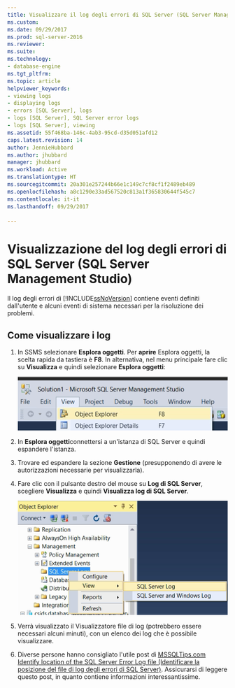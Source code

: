 ```yaml
---
title: Visualizzare il log degli errori di SQL Server (SQL Server Management Studio) | Microsoft Docs
ms.custom: 
ms.date: 09/29/2017
ms.prod: sql-server-2016
ms.reviewer: 
ms.suite: 
ms.technology:
- database-engine
ms.tgt_pltfrm: 
ms.topic: article
helpviewer_keywords:
- viewing logs
- displaying logs
- errors [SQL Server], logs
- logs [SQL Server], SQL Server error logs
- logs [SQL Server], viewing
ms.assetid: 55f468ba-146c-4ab3-95cd-d35d051afd12
caps.latest.revision: 14
author: JennieHubbard
ms.author: jhubbard
manager: jhubbard
ms.workload: Active
ms.translationtype: HT
ms.sourcegitcommit: 20a301e257244b66e1c149c7cf8cf1f2489eb489
ms.openlocfilehash: a8c1290e33ad567520c813a1f365830644f545c7
ms.contentlocale: it-it
ms.lasthandoff: 09/29/2017

---
```

# <a name="view-the-sql-server-error-log-sql-server-management-studio"></a>Visualizzazione del log degli errori di SQL Server (SQL Server Management Studio)

Il log degli errori di [!INCLUDE[ssNoVersion](../../includes/ssnoversion-md.md)] contiene eventi definiti dall'utente e alcuni eventi di sistema necessari per la risoluzione dei problemi. 

## <a name="how-to-view-the-logs"></a>Come visualizzare i log

1.  In SSMS selezionare **Esplora oggetti**. Per **aprire** Esplora oggetti, la scelta rapida da tastiera è **F8**. In alternativa, nel menu principale fare clic su **Visualizza** e quindi selezionare **Esplora oggetti**:
    
    ![Object_explorer](../../relational-databases/performance/media/object-explorer.png) 

2.  In **Esplora oggetti**connettersi a un'istanza di SQL Server e quindi espandere l'istanza.
  
3.  Trovare ed espandere la sezione **Gestione** (presupponendo di avere le autorizzazioni necessarie per visualizzarla).

4.  Fare clic con il pulsante destro del mouse su **Log di SQL Server**, scegliere **Visualizza** e quindi **Visualizza log di SQL Server**.

    ![Visualizza log di SQL server in SSMS](../../relational-databases/performance/media/view-sqlserver-log-ssms.png) 
 
5.  Verrà visualizzato il Visualizzatore file di log (potrebbero essere necessari alcuni minuti), con un elenco dei log che è possibile visualizzare.
  
6. Diverse persone hanno consigliato l'utile post di [MSSQLTips.com](https://www.mssqltips.com/) [Identify location of the SQL Server Error Log file (Identificare la posizione del file di log degli errori di SQL Server)](https://www.mssqltips.com/sqlservertip/2506/identify-location-of-the-sql-server-error-log-file/). Assicurarsi di leggere questo post, in quanto contiene informazioni interessantissime.


